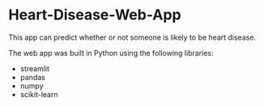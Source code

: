 # Heart-Disease-Web-App

This app can predict whether or not someone is likely to be heart disease. 

The web app was built in Python using the following libraries:
* streamlit
* pandas
* numpy
* scikit-learn
